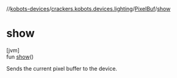 //[kobots-devices](../../../index.md)/[crackers.kobots.devices.lighting](../index.md)/[PixelBuf](index.md)/[show](show.md)

# show

[jvm]\
fun [show](show.md)()

Sends the current pixel buffer to the device.
